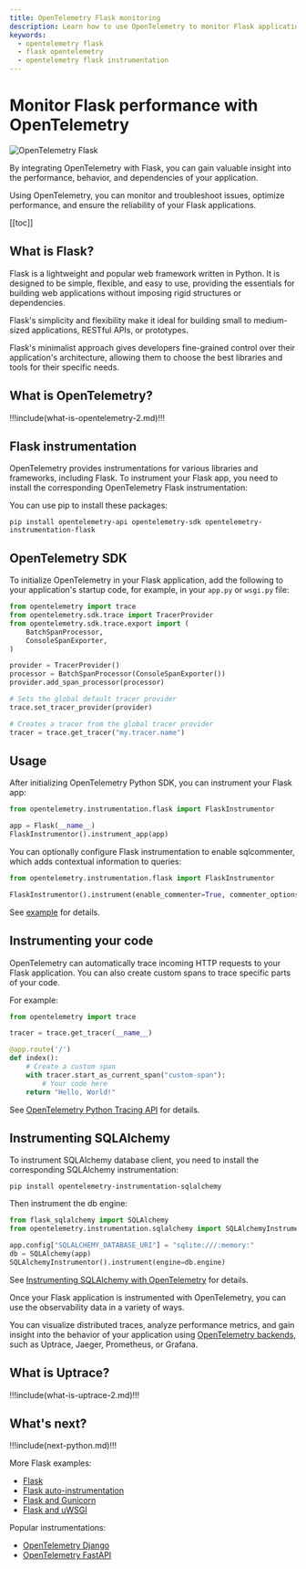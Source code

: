 ```yaml
---
title: OpenTelemetry Flask monitoring
description: Learn how to use OpenTelemetry to monitor Flask applications.
keywords:
  - opentelemetry flask
  - flask opentelemetry
  - opentelemetry flask instrumentation
---
```


# Monitor Flask performance with OpenTelemetry

![OpenTelemetry Flask](/cover/opentelemetry-flask.png)

By integrating OpenTelemetry with Flask, you can gain valuable insight into the performance, behavior, and dependencies of your application.

Using OpenTelemetry, you can monitor and troubleshoot issues, optimize performance, and ensure the reliability of your Flask applications.

[[toc]]

## What is Flask?

Flask is a lightweight and popular web framework written in Python. It is designed to be simple, flexible, and easy to use, providing the essentials for building web applications without imposing rigid structures or dependencies.

Flask's simplicity and flexibility make it ideal for building small to medium-sized applications, RESTful APIs, or prototypes.

Flask's minimalist approach gives developers fine-grained control over their application's architecture, allowing them to choose the best libraries and tools for their specific needs.

## What is OpenTelemetry?

!!!include(what-is-opentelemetry-2.md)!!!

## Flask instrumentation

OpenTelemetry provides instrumentations for various libraries and frameworks, including Flask. To instrument your Flask app, you need to install the corresponding OpenTelemetry Flask instrumentation:

You can use pip to install these packages:

```shell
pip install opentelemetry-api opentelemetry-sdk opentelemetry-instrumentation-flask
```

## OpenTelemetry SDK

To initialize OpenTelemetry in your Flask application, add the following to your application's startup code, for example, in your `app.py` or `wsgi.py` file:

```python
from opentelemetry import trace
from opentelemetry.sdk.trace import TracerProvider
from opentelemetry.sdk.trace.export import (
    BatchSpanProcessor,
    ConsoleSpanExporter,
)

provider = TracerProvider()
processor = BatchSpanProcessor(ConsoleSpanExporter())
provider.add_span_processor(processor)

# Sets the global default tracer provider
trace.set_tracer_provider(provider)

# Creates a tracer from the global tracer provider
tracer = trace.get_tracer("my.tracer.name")
```

## Usage

After initializing OpenTelemetry Python SDK, you can instrument your Flask app:

```python
from opentelemetry.instrumentation.flask import FlaskInstrumentor

app = Flask(__name__)
FlaskInstrumentor().instrument_app(app)
```

You can optionally configure Flask instrumentation to enable sqlcommenter, which adds contextual information to queries:

```python
from opentelemetry.instrumentation.flask import FlaskInstrumentor

FlaskInstrumentor().instrument(enable_commenter=True, commenter_options={})
```

See [example](https://github.com/uptrace/uptrace-python/tree/master/example/flask) for details.

## Instrumenting your code

OpenTelemetry can automatically trace incoming HTTP requests to your Flask application. You can also create custom spans to trace specific parts of your code.

For example:

```python
from opentelemetry import trace

tracer = trace.get_tracer(__name__)

@app.route('/')
def index():
    # Create a custom span
    with tracer.start_as_current_span("custom-span"):
        # Your code here
    return "Hello, World!"
```

See [OpenTelemetry Python Tracing API](https://uptrace.dev/opentelemetry/python-tracing.html) for details.

## Instrumenting SQLAlchemy

To instrument SQLAlchemy database client, you need to install the corresponding SQLAlchemy instrumentation:

```shell
pip install opentelemetry-instrumentation-sqlalchemy
```

Then instrument the db engine:

```python
from flask_sqlalchemy import SQLAlchemy
from opentelemetry.instrumentation.sqlalchemy import SQLAlchemyInstrumentor

app.config["SQLALCHEMY_DATABASE_URI"] = "sqlite:///:memory:"
db = SQLAlchemy(app)
SQLAlchemyInstrumentor().instrument(engine=db.engine)
```

See [Instrumenting SQLAlchemy with OpenTelemetry](opentelemetry-sqlalchemy.md) for details.

Once your Flask application is instrumented with OpenTelemetry, you can use the observability data in a variety of ways.

You can visualize distributed traces, analyze performance metrics, and gain insight into the behavior of your application using [OpenTelemetry backends](https://uptrace.dev/blog/opentelemetry-backend.html), such as Uptrace, Jaeger, Prometheus, or Grafana.

## What is Uptrace?

!!!include(what-is-uptrace-2.md)!!!

## What's next?

!!!include(next-python.md)!!!

More Flask examples:

- [Flask](https://github.com/uptrace/uptrace-python/tree/master/example/flask)
- [Flask auto-instrumentation](https://github.com/uptrace/uptrace-python/tree/master/example/flask-auto-instrumentation)
- [Flask and Gunicorn](https://github.com/uptrace/uptrace-python/tree/master/example/flask-gunicorn)
- [Flask and uWSGI](https://github.com/uptrace/uptrace-python/tree/master/example/flask-uwsgi)

Popular instrumentations:

- [OpenTelemetry Django](opentelemetry-django.md)
- [OpenTelemetry FastAPI](opentelemetry-fastapi.md)
